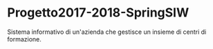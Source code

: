 # Progetto2017-2018-SpringSIW
Sistema informativo di un'azienda che gestisce un insieme di centri di formazione.
